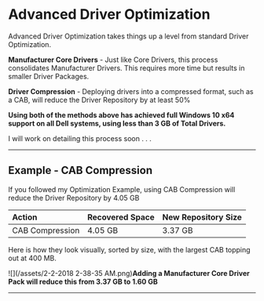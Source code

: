# Advanced Driver Optimization

Advanced Driver Optimization takes things up a level from standard Driver Optimization.

**Manufacturer Core Drivers** - Just like Core Drivers, this process consolidates Manufacturer Drivers.  This requires more time but results in smaller Driver Packages.

**Driver Compression** - Deploying drivers into a compressed format, such as a CAB, will reduce the Driver Repository by at least 50%

**Using both of the methods above has achieved full Windows 10 x64 support on all Dell systems, using less than 3 GB of Total Drivers.**

I will work on detailing this process soon . . .

---

## Example - CAB Compression

If you followed my Optimization Example, using CAB Compression will reduce the Driver Repository by 4.05 GB

| Action | Recovered Space | New Repository Size |
| :--- | :--- | :--- |
| CAB Compression | 4.05 GB | 3.37 GB |

Here is how they look visually, sorted by size, with the largest CAB topping out at 400 MB.

![](/assets/2-2-2018 2-38-35 AM.png)**Adding a Manufacturer Core Driver Pack will reduce this from 3.37 GB to 1.60 GB**

---



